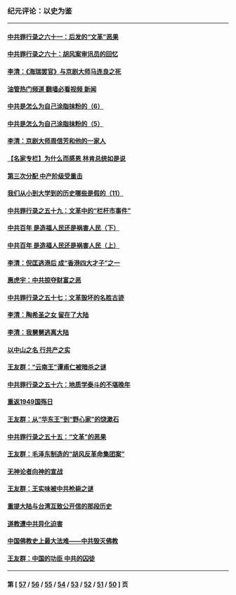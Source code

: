 ### 纪元评论：以史为鉴
---
#### [中共罪行录之六十一：后发的“文革”恶果](../../pages/nsc1028/n13426672.md?12100330) 
#### [中共罪行录之六十：胡风案审讯员的回忆](../../pages/nsc1028/n13423954.md?12100330) 
#### [李清：《海瑞罢官》与京剧大师马连良之死](../../pages/nsc1028/n13412316.md?12100330) 
#### [油管热门频道 翻墙必看视频 新闻](ok?12100330)
#### [中共是怎么为自己涂脂抹粉的（6）](../../pages/nsc1028/n13412021.md?12100330) 
#### [中共是怎么为自己涂脂抹粉的（5）](../../pages/nsc1028/n13405477.md?12100330) 
#### [李清：京剧大师周信芳和他的一家人](../../pages/nsc1028/n13391411.md?12100330) 
#### [【名家专栏】为什么而感恩 林肯总统如是说](../../pages/nsc1028/n13402501.md?12100330) 
#### [第三次分配 中产阶级受重击](../../pages/nsc1028/n13401007.md?12100330) 
#### [我们从小到大学到的历史哪些是假的（11）](../../pages/nsc1028/n13395097.md?12100330) 
#### [中共罪行录之五十九：文革中的“栏杆市事件”](../../pages/nsc1028/n13390605.md?12100330) 
#### [中共百年 是造福人民还是祸害人民（下）](../../pages/nsc1028/n13389389.md?12100330) 
#### [中共百年 是造福人民还是祸害人民（上）](../../pages/nsc1028/n13388697.md?12100330) 
#### [李清：倪匡逃港后 成“香港四大才子”之一](../../pages/nsc1028/n13377522.md?12100330) 
#### [惠虎宇：中共掠夺财富之恶](../../pages/nsc1028/n13374142.md?12100330) 
#### [中共罪行录之五十七：文革毁坏的名胜古迹](../../pages/nsc1028/n13373282.md?12100330) 
#### [李清：陶希圣之女 留在了大陆](../../pages/nsc1028/n13367727.md?12100330) 
#### [李清：我舅舅逃离大陆](../../pages/nsc1028/n13343329.md?12100330) 
#### [以中山之名 行共产之实](../../pages/nsc1028/n13346437.md?12100330) 
#### [王友群：“云南王”谭甫仁被暗杀之谜](../../pages/nsc1028/n13357123.md?12100330) 
#### [中共罪行录之五十六：地质学泰斗的不堪晚年](../../pages/nsc1028/n13355675.md?12100330) 
#### [重返1949国殇日](../../pages/nsc1028/n13346372.md?12100330) 
#### [王友群：从“华东王”到“野心家”的饶漱石](../../pages/nsc1028/n13346037.md?12100330) 
#### [中共罪行录之五十五：“文革”的恶果](../../pages/nsc1028/n13324062.md?12100330) 
#### [王友群：毛泽东制造的“胡风反革命集团案”](../../pages/nsc1028/n13324909.md?12100330) 
#### [无神论者向神的宣战](../../pages/nsc1028/n13281535.md?12100330) 
#### [王友群：王实味被中共枪毙之谜](../../pages/nsc1028/n13307502.md?12100330) 
#### [重提大陆与台湾互致公开信的那段历史](../../pages/nsc1028/n13305095.md?12100330) 
#### [道教遭中共异化迫害](../../pages/nsc1028/n13281463.md?12100330) 
#### [中国佛教史上最大法难——中共毁灭佛教](../../pages/nsc1028/n13281397.md?12100330) 
#### [王友群：中国的功臣 中共的囚徒](../../pages/nsc1028/n13291790.md?12100330) 

---
#### 第 [ [57](./57.md?12100330) / [56](./56.md?12100330) / [55](./55.md?12100330) / [54](./54.md?12100330) / [53](./53.md?12100330) / [52](./52.md?12100330) / [51](./51.md?12100330) / [50](./50.md?12100330) ] 页
